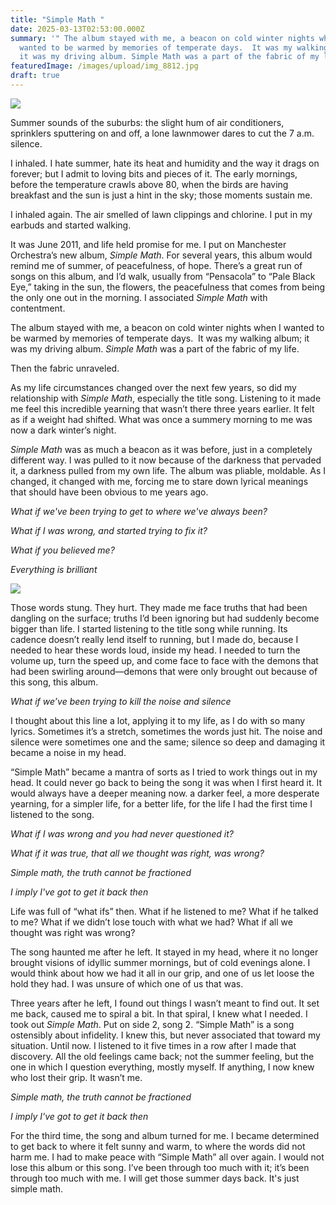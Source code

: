 ```yaml
---
title: "Simple Math "
date: 2025-03-13T02:53:00.000Z
summary: '" The album stayed with me, a beacon on cold winter nights when I
  wanted to be warmed by memories of temperate days.  It was my walking album;
  it was my driving album. Simple Math was a part of the fabric of my life."'
featuredImage: /images/upload/img_8812.jpg
draft: true
---
```

![](/images/upload/img_8812.jpg)

Summer sounds of the suburbs: the slight hum of air conditioners, sprinklers sputtering on and off, a lone lawnmower dares to cut the 7 a.m. silence. 

I inhaled. I hate summer, hate its heat and humidity and the way it drags on forever; but I admit to loving bits and pieces of it. The early mornings, before the temperature crawls above 80, when the birds are having breakfast and the sun is just a hint in the sky; those moments sustain me. 

I inhaled again. The air smelled of lawn clippings and chlorine. I put in my earbuds and started walking. 

It was June 2011, and life held promise for me. I put on Manchester Orchestra’s new album, *Simple Math*. For several years, this album would remind me of summer, of peacefulness, of hope. There’s a great run of songs on this album, and I’d walk, usually from “Pensacola” to “Pale Black Eye,” taking in the sun, the flowers, the peacefulness that comes from being the only one out in the morning. I associated *Simple Math* with contentment. 

The album stayed with me, a beacon on cold winter nights when I wanted to be warmed by memories of temperate days.  It was my walking album; it was my driving album. *Simple Math* was a part of the fabric of my life. 

Then the fabric unraveled. 

As my life circumstances changed over the next few years, so did my relationship with *Simple Math*, especially the title song. Listening to it made me feel this incredible yearning that wasn’t there three years earlier. It felt as if a weight had shifted. What was once a summery morning to me was now a dark winter’s night. 

*Simple Math* was as much a beacon as it was before, just in a completely different way. I was pulled to it now because of the darkness that pervaded it, a darkness pulled from my own life. The album was pliable, moldable. As I changed, it changed with me, forcing me to stare down lyrical meanings that should have been obvious to me years ago. 

*What if we've been trying to get to where we've always been?*

*What if I was wrong, and started trying to fix it?*

*What if you believed me?*

*Everything is brilliant*

![](/images/upload/img_2810.jpg)

Those words stung. They hurt. They made me face truths that had been dangling on the surface; truths I’d been ignoring but had suddenly become bigger than life. I started listening to the title song while running. Its cadence doesn’t really lend itself to running, but I made do, because I needed to hear these words loud, inside my head. I needed to turn the volume up, turn the speed up, and come face to face with the demons that had been swirling around—demons that were only brought out because of this song, this album.

*What if we’ve been trying to kill the noise and silence*

I thought about this line a lot, applying it to my life, as I do with so many lyrics. Sometimes it’s a stretch, sometimes the words just hit. The noise and silence were sometimes one and the same; silence so deep and damaging it became a noise in my head. 

“Simple Math” became a mantra of sorts as I tried to work things out in my head. It could never go back to being the song it was when I first heard it. It would always have a deeper meaning now. a darker feel, a more desperate yearning, for a simpler life, for a better life, for the life I had the first time I listened to the song.

*What if I was wrong and you had never questioned it?*

*What if it was true, that all we thought was right, was wrong?*

*Simple math, the truth cannot be fractioned*

*I imply I've got to get it back then*

Life was full of “what ifs” then. What if he listened to me? What if he talked to me? What if we didn’t lose touch with what we had? What if all we thought was right was wrong? 

The song haunted me after he left. It stayed in my head, where it no longer brought visions of idyllic summer mornings, but of cold evenings alone. I would think about how we had it all in our grip, and one of us let loose the hold they had. I was unsure of which one of us that was.

Three years after he left, I found out things I wasn’t meant to find out. It set me back, caused me to spiral a bit. In that spiral, I knew what I needed. I took out *Simple Math*. Put on side 2, song 2. “Simple Math” is a song ostensibly about infidelity. I knew this, but never associated that toward my situation. Until now. I listened to it five times in a row after I made that discovery. All the old feelings came back; not the summer feeling, but the one in which I question everything, mostly myself. If anything, I now knew who lost their grip. It wasn’t me.

*Simple math, the truth cannot be fractioned*

*I imply I've got to get it back then*

For the third time, the song and album turned for me. I became determined to get back to where it felt sunny and warm, to where the words did not harm me. I had to make peace with “Simple Math” all over again. I would not lose this album or this song. I’ve been through too much with it; it’s been through too much with me. I will get those summer days back. It's just simple math.
